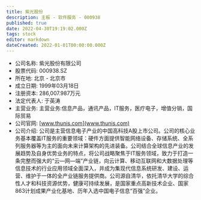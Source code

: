 ```yaml
---
title: 紫光股份
description: 主板 - 软件服务 - 000938
published: true
date: 2022-04-30T19:19:02.000Z
tags: stock
editor: markdown
dateCreated: 2022-01-01T00:00:00.000Z
---
```


- 公司名称: 紫光股份有限公司
- 股票代码: 000938.SZ
- 所在地: 北京 - 北京市
- 成立日期: 1999年03月18日
- 注册资本: 286,007.987万元
- 法定代表人: 于英涛
- 主营业务: 主营业务:信息产品，通讯产品，IT服务，医疗电子，增值分销，国际贸易
- 公司官网: [www.thunis.com](www.thunis.com)
- 公司介绍: 公司是主营信息电子产业的中国高科技A股上市公司。公司的核心业务基本覆盖IT服务的重要领域：硬件方面提供智能网络设备、存储系统、全系列服务器等为主的面向未来计算架构的先进装备。公司结合全球信息产业的发展趋势及自身优势业务的特点，将公司战略聚焦于IT服务领域，致力于打造一条完整而强大的“云—网—端”产业链，向云计算、移动互联网和大数据处理等信息技术的行业应用领域全面深入，并成为集现代信息系统研发、建设、运营、维护于一体的全产业链服务提供商。公司源自清华，依托清华大学的综合性人才和科技资源优势，健康可持续发展，是国家重点高新技术企业、国家863计划成果产业化基地、历年入选中国电子信息“百强”企业。


